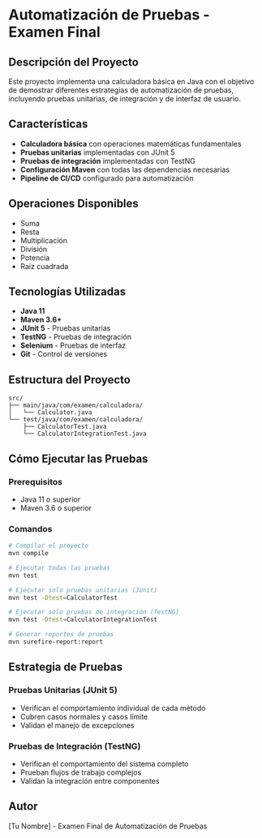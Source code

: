 # Automatización de Pruebas - Examen Final

## Descripción del Proyecto

Este proyecto implementa una calculadora básica en Java con el objetivo de demostrar diferentes estrategias de automatización de pruebas, incluyendo pruebas unitarias, de integración y de interfaz de usuario.

## Características

- **Calculadora básica** con operaciones matemáticas fundamentales
- **Pruebas unitarias** implementadas con JUnit 5
- **Pruebas de integración** implementadas con TestNG
- **Configuración Maven** con todas las dependencias necesarias
- **Pipeline de CI/CD** configurado para automatización

## Operaciones Disponibles

- Suma
- Resta
- Multiplicación
- División
- Potencia
- Raíz cuadrada

## Tecnologías Utilizadas

- **Java 11**
- **Maven 3.6+**
- **JUnit 5** - Pruebas unitarias
- **TestNG** - Pruebas de integración
- **Selenium** - Pruebas de interfaz
- **Git** - Control de versiones

## Estructura del Proyecto

```
src/
├── main/java/com/examen/calculadora/
│   └── Calculator.java
└── test/java/com/examen/calculadora/
    ├── CalculatorTest.java
    └── CalculatorIntegrationTest.java
```

## Cómo Ejecutar las Pruebas

### Prerequisitos
- Java 11 o superior
- Maven 3.6 o superior

### Comandos

```bash
# Compilar el proyecto
mvn compile

# Ejecutar todas las pruebas
mvn test

# Ejecutar solo pruebas unitarias (JUnit)
mvn test -Dtest=CalculatorTest

# Ejecutar solo pruebas de integración (TestNG)
mvn test -Dtest=CalculatorIntegrationTest

# Generar reportes de pruebas
mvn surefire-report:report
```

## Estrategia de Pruebas

### Pruebas Unitarias (JUnit 5)
- Verifican el comportamiento individual de cada método
- Cubren casos normales y casos límite
- Validan el manejo de excepciones

### Pruebas de Integración (TestNG)
- Verifican el comportamiento del sistema completo
- Prueban flujos de trabajo complejos
- Validan la integración entre componentes

## Autor

[Tu Nombre] - Examen Final de Automatización de Pruebas

